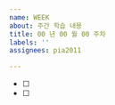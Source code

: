 ```yaml
---
name: WEEK
about: 주간 학습 내용
title: 00 년 00 월 00 주차
labels: ''
assignees: pia2011

---
```


- [ ]
- [ ]
